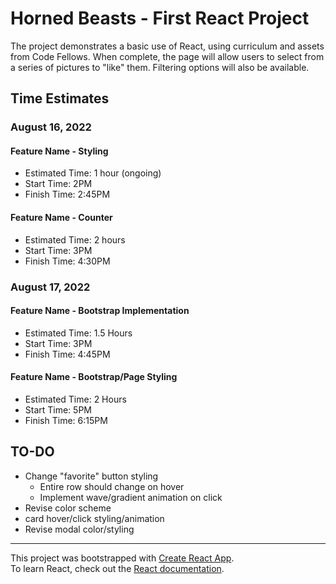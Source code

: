 # Horned Beasts - First React Project

The project demonstrates a basic use of React, using curriculum and assets from Code Fellows. When complete, the page will allow users to select from a series of pictures to "like" them. Filtering options will also be available.

## Time Estimates

### August 16, 2022

#### Feature Name - Styling

- Estimated Time: 1 hour (ongoing)
- Start Time: 2PM
- Finish Time: 2:45PM

#### Feature Name - Counter

- Estimated Time: 2 hours
- Start Time: 3PM
- Finish Time: 4:30PM

### August 17, 2022

#### Feature Name - Bootstrap Implementation

- Estimated Time: 1.5 Hours
- Start Time: 3PM
- Finish Time: 4:45PM

#### Feature Name - Bootstrap/Page Styling

- Estimated Time: 2 Hours
- Start Time: 5PM
- Finish Time: 6:15PM
  
## TO-DO

- Change "favorite" button styling
  - Entire row should change on hover
  - Implement wave/gradient animation on click
- Revise color scheme
- card hover/click styling/animation
- Revise modal color/styling

---
This project was bootstrapped with [Create React App](https://github.com/facebook/create-react-app).  
To learn React, check out the [React documentation](https://reactjs.org/).
